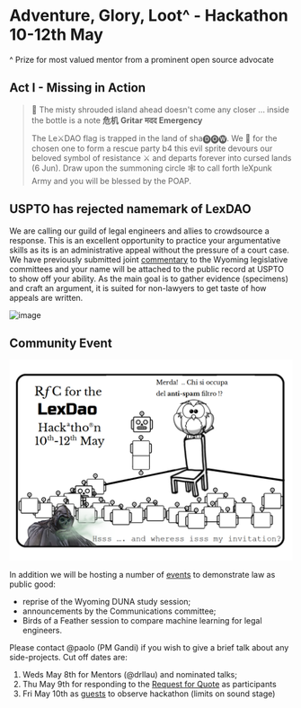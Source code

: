 # Adventure, Glory, Loot^ - Hackathon 10-12th May
^ Prize for most valued mentor from a prominent open source advocate

## Act I - Missing in Action
> 🚧 The misty shrouded island ahead doesn't come any closer ...  inside the bottle is a note
> **危机** **Gritar** **मदद** **Emergency**
> 
> The Le⚔DAO flag is trapped in the land of sha🅓🅞🅦. We 🙏 for the chosen one to form a rescue party b4 this evil sprite devours our beloved symbol of resistance ⚔ and departs forever into cursed lands (6 Jun). Draw upon the summoning circle 🕸️ to call forth leXpunk Army and you will be blessed by the POAP.

## USPTO has rejected namemark of **LexDAO**
We are calling our guild of legal engineers and allies to crowdsource a response. This is an excellent opportunity to practice your argumentative skills as its is an administrative appeal without the pressure of a court case. We have previously submitted joint [commentary](https://wyoleg.gov/InterimCommittee/2022/S19-2022012412-03LexDAOMaterials.pdf) to the Wyoming legislative committees and your name will be attached to the public record at USPTO to show off your ability. As the main goal is to gather evidence (specimens) and craft an argument, it is suited for non-lawyers to get taste of how appeals are written.

![image](https://github.com/lexDAO/LexDAO-Articles/assets/14944510/7cc7babe-a47a-429a-bd12-400f2c0250bd)

## Community Event
![image](./LexDAO%20RfC.png)

In addition we will be hosting a number of [events](https://hackmd.io/OG98GeTUQhaSkN07-EaYmA) to demonstrate law as public good:
- reprise of the Wyoming DUNA study session;
- announcements by the Communications committee;
- Birds of a Feather session to compare machine learning for legal engineers.

Please contact @paolo (PM Gandi) if you wish to give a brief talk about any side-projects. Cut off dates are:
1. Weds May 8th for Mentors (@drllau) and nominated talks;
2. Thu May 9th for responding to the [Request for Quote](https://discord.com/events/682960432272506907/1228902152202878977) as participants
3. Fri May 10th as [guests](https://discord.com/events/682960432272506907/1228902856594292757) to observe hackathon (limits on sound stage)
